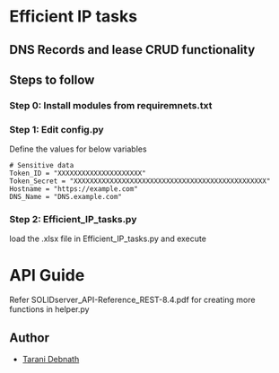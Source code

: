 # Efficient IP tasks

## DNS Records and lease CRUD functionality

## Steps to follow
### Step 0: Install modules from requiremnets.txt
### Step 1: Edit config.py

Define the values for below variables

```
# Sensitive data
Token_ID = "XXXXXXXXXXXXXXXXXXXXX"
Token_Secret = "XXXXXXXXXXXXXXXXXXXXXXXXXXXXXXXXXXXXXXXXXXXXXXXX"
Hostname = "https://example.com"
DNS_Name = "DNS.example.com"
```

### Step 2: Efficient_IP_tasks.py
load the .xlsx file in Efficient_IP_tasks.py and execute 

# API Guide
Refer SOLIDserver_API-Reference_REST-8.4.pdf for creating more functions in helper.py


## Author

- [Tarani Debnath](https://github.com/tkdebnath)
